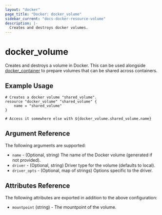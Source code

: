 ```yaml
---
layout: "docker"
page_title: "Docker: docker_volume"
sidebar_current: "docs-docker-resource-volume"
description: |-
  Creates and destroys docker volumes.
---
```


# docker\_volume

Creates and destroys a volume in Docker. This can be used alongside
[docker\_container](/docs/providers/docker/r/container.html)
to prepare volumes that can be shared across containers.

## Example Usage

```
# Creates a docker volume "shared_volume".
resource "docker_volume" "shared_volume" {
    name = "shared_volume"
}

# Access it somewhere else with ${docker_volume.shared_volume.name}
```

## Argument Reference

The following arguments are supported:

* `name` - (Optional, string) The name of the Docker volume (generated if not provided).
* `driver` - (Optional, string) Driver type for the volume (defaults to local).
* `driver_opts` - (Optional, map of strings) Options specific to the driver.

## Attributes Reference

The following attributes are exported in addition to the above configuration:

* `mountpoint` (string) - The mountpoint of the volume.
